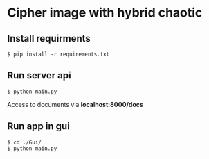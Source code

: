 # Cipher image with hybrid chaotic

## Install requirments

```
$ pip install -r requirements.txt
```

## Run server api

```
$ python main.py 
```
Access to documents via **localhost:8000/docs**

## Run app in gui
```
$ cd ./Gui/
$ python main.py
```
